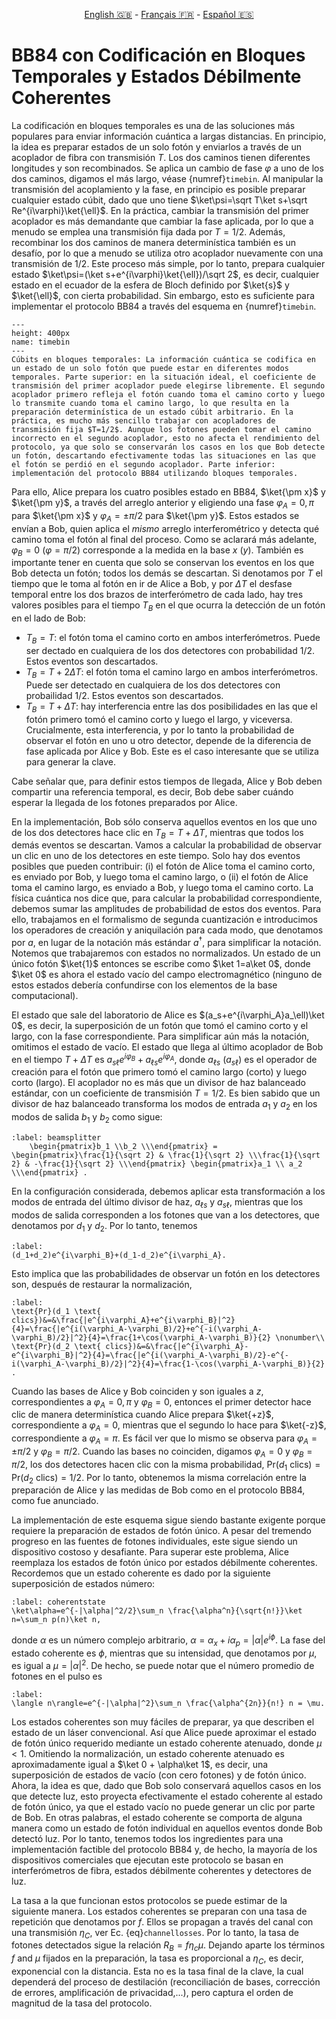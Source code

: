 <p style="text-align: center;">
    <a id="linken" href="../../../../en/content/index.html">English &#x1F1EC;&#x1F1E7;</a> - 
    <a id="linkfr" href="../../../../fr/content/index.html">Français &#x1F1EB;&#x1F1F7;</a> - 
    <a id="linkes" href="../../../../es/content/index.html">Español &#x1F1EA;&#x1F1F8;</a>
</p>
<script>
    currentPage = window.location.href;
    beforeLang = currentPage.slice(0, currentPage.indexOf("content") - 3);
    afterLang = currentPage.slice(currentPage.indexOf("content"));
    document.getElementById("linken").href = beforeLang + "en/" + afterLang;
    document.getElementById("linkfr").href = beforeLang + "fr/" + afterLang;
    document.getElementById("linkes").href = beforeLang + "es/" + afterLang;
</script>


# BB84 con Codificación en Bloques Temporales y Estados Débilmente Coherentes

La codificación en bloques temporales es una de las soluciones más populares para enviar información cuántica a largas distancias. En principio, la idea es preparar estados de un solo fotón y enviarlos a través de un acoplador de fibra con transmisión $T$. Los dos caminos tienen diferentes longitudes y son recombinados. Se aplica un cambio de fase $\varphi$  a uno de los dos caminos, digamos el más largo, véase {numref}`timebin`. Al manipular la transmisión del acoplamiento y la fase, en principio es posible preparar cualquier estado cúbit, dado que uno tiene $\ket\psi=\sqrt T\ket s+\sqrt Re^{i\varphi}\ket{\ell}$. En la práctica, cambiar la transmisión del primer acoplador es más demandante que cambiar la fase aplicada, por lo que a menudo se emplea una transmisión fija dada por $T=1/2$. Además, recombinar los dos caminos de manera determinística también es un desafío, por lo que a menudo se utiliza otro acoplador nuevamente con una transmisión de $1/2$. Este proceso más simple, por lo tanto, prepara cualquier estado $\ket\psi=(\ket s+e^{i\varphi}\ket{\ell})/\sqrt 2$, es decir, cualquier estado en el ecuador de la esfera de Bloch definido por $\ket{s}$ y $\ket{\ell}$, con cierta probabilidad. Sin embargo, esto es suficiente para implementar el protocolo BB84 a través del esquema en {numref}`timebin`.

<!--Luke: Maybe we should mention that R is just the coefficient normalizing the state based on T?-->

```{figure} ./TimeBin.png
---
height: 400px
name: timebin
---
Cúbits en bloques temporales: La información cuántica se codifica en un estado de un solo fotón que puede estar en diferentes modos temporales. Parte superior: en la situación ideal, el coeficiente de transmisión del primer acoplador puede elegirse libremente. El segundo acoplador primero refleja el fotón cuando toma el camino corto y luego lo transmite cuando toma el camino largo, lo que resulta en la preparación determinística de un estado cúbit arbitrario. En la práctica, es mucho más sencillo trabajar con acopladores de transmisión fija $T=1/2$. Aunque los fotones pueden tomar el camino incorrecto en el segundo acoplador, esto no afecta el rendimiento del protocolo, ya que solo se conservarán los casos en los que Bob detecte un fotón, descartando efectivamente todas las situaciones en las que el fotón se perdió en el segundo acoplador. Parte inferior: implementación del protocolo BB84 utilizando bloques temporales.
```

Para ello, Alice prepara los cuatro posibles estado en BB84, $\ket{\pm x}$ y $\ket{\pm y}$, a través del arreglo anterior y eligiendo una fase $\varphi_A=0,\pi$ para $\ket{\pm x}$ y $\varphi_A=\pm\pi/2$ para $\ket{\pm y}$. Estos estados se envían a Bob, quien aplica el *mismo* arreglo interferométrico y detecta qué camino toma el fotón al final del proceso. Como se aclarará más adelante, $\varphi_B=0$ ($\varphi=\pi/2$) corresponde a la medida en la base $x$ ($y$). También es importante tener en cuenta que solo se conservan los eventos en los que Bob detecta un fotón; todos los demás se descartan. Si denotamos por $T$ el tiempo que le toma al fotón en ir de Alice a Bob, y por $\Delta T$ el desfase temporal entre los dos brazos de interferómetro de cada lado, hay tres valores posibles para el tiempo $T_B$ en el que ocurra la detección de un fotón en el lado de Bob:

- $T_B=T$: el fotón toma el camino corto en ambos interferómetros. Puede ser dectado en cualquiera de los dos detectores con probabilidad $1/2$. Estos eventos son descartados.
- $T_B=T+2\Delta T$: el fotón toma el camino largo en ambos interferómetros. Puede ser detectado en cualquiera de los dos detectores con probailidad $1/2$. Estos eventos son descartados.
- $T_B=T+\Delta T$: hay interferencia entre las dos posibilidades en las que el fotón primero tomó el camino corto y luego el largo, y viceversa. Crucialmente, esta interferencia, y por lo tanto la probabilidad de observar el fotón en uno u otro detector, depende de la diferencia de fase aplicada por Alice y Bob. Este es el caso interesante que se utiliza para generar la clave.

Cabe señalar que, para definir estos tiempos de llegada, Alice y Bob deben compartir una referencia temporal, es decir, Bob debe saber cuándo esperar la llegada de los fotones preparados por Alice.

En la implementación, Bob sólo conserva aquellos eventos en los que uno de los dos detectores hace clic en $T_B=T+\Delta T$, mientras que todos los demás eventos se descartan. Vamos a calcular la probabilidad de observar un clic en uno de los detectores en este tiempo. Solo hay dos eventos posibles que pueden contribuir: (i) el fotón de Alice toma el camino corto, es enviado por Bob, y luego toma el camino largo, o (ii) el fotón de Alice toma el camino largo, es enviado a Bob, y luego toma el camino corto. La física cuántica nos dice que, para calcular la probabilidad correspondiente, debemos sumar las amplitudes de probabilidad de estos dos eventos. Para ello, trabajamos en el formalismo de segunda cuantización e introducimos los operadores de creación y aniquilación para cada modo, que denotamos por $a$, en lugar de la notación más estándar $a^\dagger$, para simplificar la notación. Notemos que trabajaremos con estados no normalizados. Un estado de un único fotón $\ket{1}$ entonces se escribe como $\ket 1=a\ket 0$, donde $\ket 0$ es ahora el estado vacío del campo electromagnético (ninguno de estos estados debería confundirse con los elementos de la base computacional).


El estado que sale del laboratorio de Alice es $(a_s+e^{i\varphi_A}a_\ell)\ket 0$, es decir, la superposición de un fotón que tomó el camino corto y el largo, con la fase correspondiente. Para simplificar aún más la notación, omitimos el estado de vacío. El estado que llega al último acoplador de Bob en el tiempo $T+\Delta T$ es $a_{s\ell}e^{i\varphi_B}+a_{\ell s}e^{i\varphi_A}$, donde $a_{\ell s}$ ($a_{s\ell}$) es el operador de creación para el fotón que primero tomó el camino largo (corto) y luego corto (largo). El acoplador no es más que un divisor de haz balanceado estándar, con un coeficiente de transmisión $T=1/2$. Es bien sabido que un divisor de haz balanceado transforma los modos de entrada $a_1$ y $a_2$ en los modos de salida $b_1$ y $b_2$ como sigue:

```{math}
:label: beamsplitter
    \begin{pmatrix}b_1 \\b_2 \\\end{pmatrix} =     \begin{pmatrix}\frac{1}{\sqrt 2} & \frac{1}{\sqrt 2} \\\frac{1}{\sqrt 2} & -\frac{1}{\sqrt 2} \\\end{pmatrix} \begin{pmatrix}a_1 \\ a_2 \\\end{pmatrix} .
```

En la configuración considerada, debemos aplicar esta transformación a los modos de entrada del último divisor de haz, $a_{\ell s}$ y $a_{s\ell}$, mientras que los modos de salida corresponden a los fotones que van a los detectores, que denotamos por $d_1$ y $d_2$. Por lo tanto, tenemos

```{math}
:label: 
(d_1+d_2)e^{i\varphi_B}+(d_1-d_2)e^{i\varphi_A}. 
```

Esto implica que las probabilidades de observar un fotón en los detectores son, después de restaurar la normalización, 

```{math}
:label: 
\text{Pr}(d_1 \text{ clics})&=&\frac{|e^{i\varphi_A}+e^{i\varphi_B}|^2}{4}=\frac{|e^{i(\varphi_A-\varphi_B)/2}+e^{-i(\varphi_A-\varphi_B)/2}|^2}{4}=\frac{1+\cos(\varphi_A-\varphi_B)}{2} \nonumber\\
\text{Pr}(d_2 \text{ clics})&=&\frac{|e^{i\varphi_A}-e^{i\varphi_B}|^2}{4}=\frac{|e^{i(\varphi_A-\varphi_B)/2}-e^{-i(\varphi_A-\varphi_B)/2}|^2}{4}=\frac{1-\cos(\varphi_A-\varphi_B)}{2} .
```

Cuando las bases de Alice y Bob coinciden y son iguales a $z$, correspondientes a $\varphi_A=0,\pi$ y $\varphi_B=0$, entonces el primer detector hace clic de manera determinística cuando Alice prepara $\ket{+z}$, correspondiente a $\varphi_A=0$, mientras que el segundo lo hace para $\ket{-z}$, correspondiente a $\varphi_A=\pi$. Es fácil ver que lo mismo se observa para $\varphi_A=\pm\pi/2$ y $\varphi_B=\pi/2$. Cuando las bases no coinciden, digamos $\varphi_A=0$ y $\varphi_B=\pi/2$, los dos detectores hacen clic con la misma probabilidad, $\text{Pr}(d_1 \text{ clics})=\text{Pr}(d_2 \text{ clics})=1/2$. Por lo tanto, obtenemos la misma correlación entre la preparación de Alice y las medidas de Bob como en el protocolo BB84, como fue anunciado.

La implementación de este esquema sigue siendo bastante exigente porque requiere la preparación de estados de fotón único. A pesar del tremendo progreso en las fuentes de fotones individuales, este sigue siendo un dispositivo costoso y desafiante. Para superar este problema, Alice reemplaza los estados de fotón único por estados débilmente coherentes. Recordemos que un estado coherente es dado por la siguiente superposición de estados número:

```{math}
:label: coherentstate
\ket\alpha=e^{-|\alpha|^2/2}\sum_n \frac{\alpha^n}{\sqrt{n!}}\ket n=\sum_n p(n)\ket n,
```

donde $\alpha$ es un número complejo arbitrario, $\alpha=\alpha_x+i\alpha_p=|\alpha|e^{i\phi}$. La fase del estado coherente es $\phi$, mientras que su intensidad, que denotamos por $\mu$, es igual a $\mu=|\alpha|^2$. De hecho, se puede notar que el número promedio de fotones en el pulso es

```{math}
:label:
\langle n\rangle=e^{-|\alpha|^2}\sum_n \frac{\alpha^{2n}}{n!} n = \mu.
```

Los estados coherentes son muy fáciles de preparar, ya que describen el estado de un láser convencional. Así que Alice puede aproximar el estado de fotón único requerido mediante un estado coherente atenuado, donde $\mu<1$. Omitiendo la normalización, un estado coherente atenuado es aproximadamente igual a $\ket 0 + \alpha\ket 1$, es decir, una superposición de estados de vacío (con cero fotones) y de fotón único. Ahora, la idea es que, dado que Bob solo conservará aquellos casos en los que detecte luz, esto proyecta efectivamente el estado coherente al estado de fotón único, ya que el estado vacío no puede generar un clic por parte de Bob. En otras palabras, el estado coherente se comporta de alguna manera como un estado de fotón individual en aquellos eventos donde Bob detectó luz. Por lo tanto, tenemos todos los ingredientes para una implementación factible del protocolo BB84 y, de hecho, la mayoría de los dispositivos comerciales que ejecutan este protocolo se basan en interferómetros de fibra, estados débilmente coherentes y detectores de luz.

La tasa a la que funcionan estos protocolos se puede estimar de la siguiente manera. Los estados coherentes se preparan con una tasa de repetición que denotamos por $f$. Ellos se propagan a través del canal con una transmisión $\eta_C$, ver Ec. {eq}`channellosses`. Por lo tanto, la tasa de fotones detectados sigue la relación $R_B=f\eta_c\mu$. Dejando aparte los términos $f$ and $\mu$ fijados en la preparación, la tasa es proporcional a $\eta_C$, es decir, exponencial con la distancia. Esta no es la tasa final de la clave, la cual dependerá del proceso de destilación (reconciliación de bases, corrección de errores, amplificación de privacidad,...), pero captura el orden de magnitud de la tasa del protocolo.




